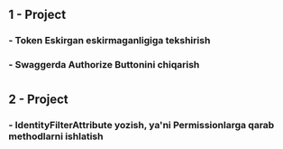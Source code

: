 ## 1 - Project
### - Token Eskirgan eskirmaganligiga tekshirish
### - Swaggerda Authorize Buttonini chiqarish
#
## 2 - Project
### - IdentityFilterAttribute yozish, ya'ni Permissionlarga qarab methodlarni ishlatish
 
